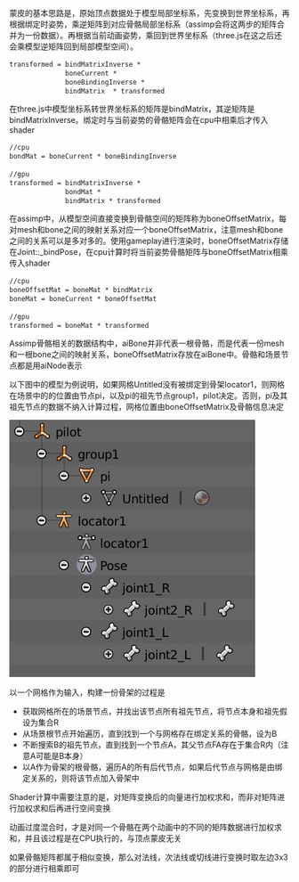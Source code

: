 蒙皮的基本思路是，原始顶点数据处于模型局部坐标系，先变换到世界坐标系，再根据绑定时姿势，乘逆矩阵到对应骨骼局部坐标系（assimp会将这两步的矩阵合并为一份数据）。再根据当前动画姿势，乘回到世界坐标系（three.js在这之后还会乘模型逆矩阵回到局部模型空间）。

```
transformed = bindMatrixInverse * 
			  boneCurrent * 
			  boneBindingInverse * 
			  bindMatrix  * transformed
```

在three.js中模型坐标系转世界坐标系的矩阵是bindMatrix，其逆矩阵是bindMatrixInverse。绑定时与当前姿势的骨骼矩阵会在cpu中相乘后才传入shader

```
//cpu
bondMat = boneCurrent * boneBindingInverse

//gpu
transformed = bindMatrixInverse * 
			  bondMat *
			  bindMatrix * transformed
```

在assimp中，从模型空间直接变换到骨骼空间的矩阵称为boneOffsetMatrix，每对mesh和bone之间的映射关系对应一个boneOffsetMatrix，注意mesh和bone之间的关系可以是多对多的。使用gameplay进行渲染时，boneOffsetMatrix存储在Joint::_bindPose，在cpu计算时将当前姿势骨骼矩阵与boneOffsetMatrix相乘传入shader

```
//cpu
boneOffsetMat = boneMat * bindMatrix
boneMat = boneCurrent * boneOffsetMat

//gpu
transformed = boneMat * transformed
```

Assimp骨骼相关的数据结构中，aiBone并非代表一根骨骼，而是代表一份mesh和一根bone之间的映射关系，boneOffsetMatrix存放在aiBone中。骨骼和场景节点都是用aiNode表示

以下图中的模型为例说明，如果网格Untitled没有被绑定到骨架locator1，则网格在场景中的的位置由节点pi，以及pi的祖先节点group1，pilot决定。否则，pi及其祖先节点的数据不纳入计算过程，网格位置由boneOffsetMatrix及骨骼信息决定

![](blender骨架绑定.png)

以一个网格作为输入，构建一份骨架的过程是

- 获取网格所在的场景节点，并找出该节点所有祖先节点，将节点本身和祖先假设为集合R
- 从场景根节点开始遍历，直到找到一个与网格存在绑定关系的骨骼，设为B
- 不断搜索B的祖先节点，直到找到一个节点A，其父节点FA存在于集合R内（注意A可能是B本身）
- 以A作为骨架的根骨骼，遍历A的所有后代节点，如果后代节点与网格是由绑定关系的，则将该节点加入骨架中


Shader计算中需要注意的是，对矩阵变换后的向量进行加权求和，而非对矩阵进行加权求和后再进行空间变换

动画过度混合时，才是对同一个骨骼在两个动画中的不同的矩阵数据进行加权求和，并且该过程是在CPU执行的，与顶点蒙皮无关

如果骨骼矩阵都属于相似变换，那么对法线，次法线或切线进行变换时取左边3x3的部分进行相乘即可